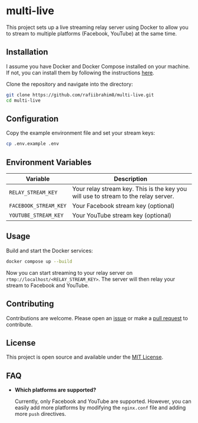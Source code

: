 # multi-live
This project sets up a live streaming relay server using Docker to allow you to stream to multiple platforms (Facebook, YouTube) at the same time.

## Installation
I assume you have Docker and Docker Compose installed on your machine. If not, you can install them by following the instructions [here](https://docs.docker.com/get-docker/).

Clone the repository and navigate into the directory:

```sh
git clone https://github.com/rafiibrahim8/multi-live.git
cd multi-live
```

## Configuration

Copy the example environment file and set your stream keys:

```sh
cp .env.example .env
```

## Environment Variables
| Variable | Description |
|----------|-------------|
| `RELAY_STREAM_KEY` | Your relay stream key. This is the key you will use to stream to the relay server. |
| `FACEBOOK_STREAM_KEY` | Your Facebook stream key (optional) |
| `YOUTUBE_STREAM_KEY` | Your YouTube stream key (optional) |



## Usage
Build and start the Docker services:

```sh
docker compose up --build
```

Now you can start streaming to your relay server on `rtmp://localhost/<RELAY_STREAM_KEY>`. The server will then relay your stream to Facebook and YouTube.

## Contributing
Contributions are welcome. Please open an [issue](https://github.com/rafiibrahim8/multi-live/issues) or make a [pull request](https://github.com/rafiibrahim8/multi-live/pulls) to contribute.

## License
This project is open source and available under the [MIT License](LICENSE).

## FAQ
 - **Which platforms are supported?**
   
   Currently, only Facebook and YouTube are supported. However, you can easily add more platforms by modifying the `nginx.conf` file and adding more `push` directives.
